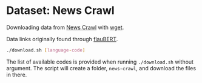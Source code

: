 # Dataset: News Crawl

Downloading data from [News Crawl](http://data.statmt.org/news-crawl/) with
[wget](https://www.gnu.org/software/wget/).

Data links originally found through [flauBERT](https://github.com/getalp/Flaubert).

```bash
./download.sh [language-code]
```

The list of available codes is provided when running `./download.sh` without
argument. The script will create a folder, `news-crawl`, and download the files
in there.
